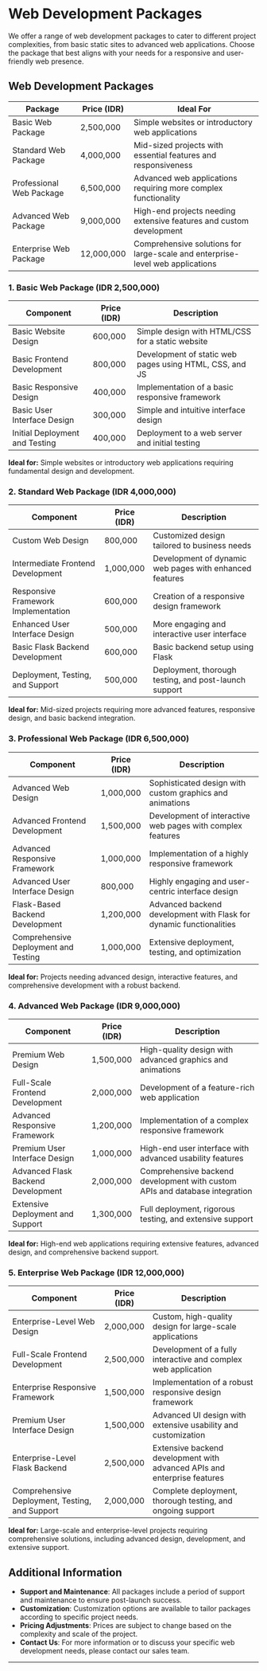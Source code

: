 # Web Development Packages

We offer a range of web development packages to cater to different project complexities, from basic static sites to advanced web applications. Choose the package that best aligns with your needs for a responsive and user-friendly web presence.

## Web Development Packages

| Package                    | Price (IDR) | Ideal For |
|----------------------------|-------------|-----------|
| Basic Web Package          | 2,500,000   | Simple websites or introductory web applications |
| Standard Web Package       | 4,000,000   | Mid-sized projects with essential features and responsiveness |
| Professional Web Package   | 6,500,000   | Advanced web applications requiring more complex functionality |
| Advanced Web Package       | 9,000,000   | High-end projects needing extensive features and custom development |
| Enterprise Web Package     | 12,000,000  | Comprehensive solutions for large-scale and enterprise-level web applications |

### 1. Basic Web Package (IDR 2,500,000)

| Component                           | Price (IDR) | Description |
|-------------------------------------|-------------|-------------|
| Basic Website Design                | 600,000     | Simple design with HTML/CSS for a static website |
| Basic Frontend Development          | 800,000     | Development of static web pages using HTML, CSS, and JS |
| Basic Responsive Design             | 400,000     | Implementation of a basic responsive framework |
| Basic User Interface Design         | 300,000     | Simple and intuitive interface design |
| Initial Deployment and Testing      | 400,000     | Deployment to a web server and initial testing |

**Ideal for:** Simple websites or introductory web applications requiring fundamental design and development.

### 2. Standard Web Package (IDR 4,000,000)

| Component                           | Price (IDR) | Description |
|-------------------------------------|-------------|-------------|
| Custom Web Design                   | 800,000     | Customized design tailored to business needs |
| Intermediate Frontend Development   | 1,000,000   | Development of dynamic web pages with enhanced features |
| Responsive Framework Implementation | 600,000     | Creation of a responsive design framework |
| Enhanced User Interface Design      | 500,000     | More engaging and interactive user interface |
| Basic Flask Backend Development     | 600,000     | Basic backend setup using Flask |
| Deployment, Testing, and Support    | 500,000     | Deployment, thorough testing, and post-launch support |

**Ideal for:** Mid-sized projects requiring more advanced features, responsive design, and basic backend integration.

### 3. Professional Web Package (IDR 6,500,000)

| Component                           | Price (IDR) | Description |
|-------------------------------------|-------------|-------------|
| Advanced Web Design                 | 1,000,000   | Sophisticated design with custom graphics and animations |
| Advanced Frontend Development       | 1,500,000   | Development of interactive web pages with complex features |
| Advanced Responsive Framework       | 1,000,000   | Implementation of a highly responsive framework |
| Advanced User Interface Design      | 800,000     | Highly engaging and user-centric interface design |
| Flask-Based Backend Development     | 1,200,000   | Advanced backend development with Flask for dynamic functionalities |
| Comprehensive Deployment and Testing| 1,000,000   | Extensive deployment, testing, and optimization |

**Ideal for:** Projects needing advanced design, interactive features, and comprehensive development with a robust backend.

### 4. Advanced Web Package (IDR 9,000,000)

| Component                           | Price (IDR) | Description |
|-------------------------------------|-------------|-------------|
| Premium Web Design                  | 1,500,000   | High-quality design with advanced graphics and animations |
| Full-Scale Frontend Development     | 2,000,000   | Development of a feature-rich web application |
| Advanced Responsive Framework       | 1,200,000   | Implementation of a complex responsive framework |
| Premium User Interface Design       | 1,000,000   | High-end user interface with advanced usability features |
| Advanced Flask Backend Development  | 2,000,000   | Comprehensive backend development with custom APIs and database integration |
| Extensive Deployment and Support    | 1,300,000   | Full deployment, rigorous testing, and extensive support |

**Ideal for:** High-end web applications requiring extensive features, advanced design, and comprehensive backend support.

### 5. Enterprise Web Package (IDR 12,000,000)

| Component                           | Price (IDR) | Description |
|-------------------------------------|-------------|-------------|
| Enterprise-Level Web Design          | 2,000,000   | Custom, high-quality design for large-scale applications |
| Full-Scale Frontend Development      | 2,500,000   | Development of a fully interactive and complex web application |
| Enterprise Responsive Framework      | 1,500,000   | Implementation of a robust responsive design framework |
| Premium User Interface Design        | 1,500,000   | Advanced UI design with extensive usability and customization |
| Enterprise-Level Flask Backend       | 2,500,000   | Extensive backend development with advanced APIs and enterprise features |
| Comprehensive Deployment, Testing, and Support | 2,000,000 | Complete deployment, thorough testing, and ongoing support |

**Ideal for:** Large-scale and enterprise-level projects requiring comprehensive solutions, including advanced design, development, and extensive support.

## Additional Information

- **Support and Maintenance**: All packages include a period of support and maintenance to ensure post-launch success.
- **Customization**: Customization options are available to tailor packages according to specific project needs.
- **Pricing Adjustments**: Prices are subject to change based on the complexity and scale of the project.
- **Contact Us**: For more information or to discuss your specific web development needs, please contact our sales team.

---
